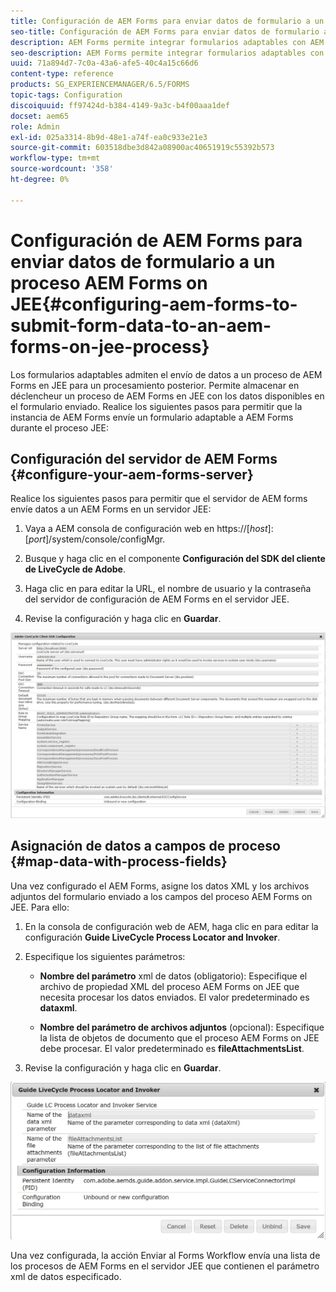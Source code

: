 ```yaml
---
title: Configuración de AEM Forms para enviar datos de formulario a un proceso AEM Forms on JEE
seo-title: Configuración de AEM Forms para enviar datos de formulario a un proceso AEM Forms on JEE
description: AEM Forms permite integrar formularios adaptables con AEM Forms en procesos JEE para procesar datos de formulario.
seo-description: AEM Forms permite integrar formularios adaptables con AEM Forms en procesos JEE para procesar datos de formulario.
uuid: 71a894d7-7c0a-43a6-afe5-40c4a15c66d6
content-type: reference
products: SG_EXPERIENCEMANAGER/6.5/FORMS
topic-tags: Configuration
discoiquuid: ff97424d-b384-4149-9a3c-b4f00aaa1def
docset: aem65
role: Admin
exl-id: 025a3314-8b9d-48e1-a74f-ea0c933e21e3
source-git-commit: 603518dbe3d842a08900ac40651919c55392b573
workflow-type: tm+mt
source-wordcount: '358'
ht-degree: 0%

---
```


# Configuración de AEM Forms para enviar datos de formulario a un proceso AEM Forms on JEE{#configuring-aem-forms-to-submit-form-data-to-an-aem-forms-on-jee-process}

Los formularios adaptables admiten el envío de datos a un proceso de AEM Forms en JEE para un procesamiento posterior. Permite almacenar en déclencheur un proceso de AEM Forms en JEE con los datos disponibles en el formulario enviado. Realice los siguientes pasos para permitir que la instancia de AEM Forms envíe un formulario adaptable a AEM Forms durante el proceso JEE:

## Configuración del servidor de AEM Forms {#configure-your-aem-forms-server}

Realice los siguientes pasos para permitir que el servidor de AEM forms envíe datos a un AEM Forms en un servidor JEE:

1. Vaya a AEM consola de configuración web en https://[*host*]:[*port*]/system/console/configMgr.

1. Busque y haga clic en el componente **Configuración del SDK del cliente de LiveCycle de Adobe**.
1. Haga clic en para editar la URL, el nombre de usuario y la contraseña del servidor de configuración de AEM Forms en el servidor JEE.
1. Revise la configuración y haga clic en **Guardar**.

![Configuración del SDK de cliente de LiveCycle de Adobe](assets/clientsdkconfiguration.jpg)

## Asignación de datos a campos de proceso {#map-data-with-process-fields}

Una vez configurado el AEM Forms, asigne los datos XML y los archivos adjuntos del formulario enviado a los campos del proceso AEM Forms on JEE. Para ello:

1. En la consola de configuración web de AEM, haga clic en para editar la configuración **Guide LiveCycle Process Locator and Invoker**.
1. Especifique los siguientes parámetros:

   * **Nombre del parámetro**  xml de datos (obligatorio): Especifique el archivo de propiedad XML del proceso AEM Forms on JEE que necesita procesar los datos enviados. El valor predeterminado es **dataxml**.

   * **Nombre del parámetro de archivos adjuntos**  (opcional): Especifique la lista de objetos de documento que el proceso AEM Forms on JEE debe procesar. El valor predeterminado es **fileAttachmentsList**.

1. Revise la configuración y haga clic en **Guardar**.

![Localizador de procesos de LiveCycle de guía e invoker](assets/test3.jpg)

Una vez configurada, la acción Enviar al Forms Workflow envía una lista de los procesos de AEM Forms en el servidor JEE que contienen el parámetro xml de datos especificado.
